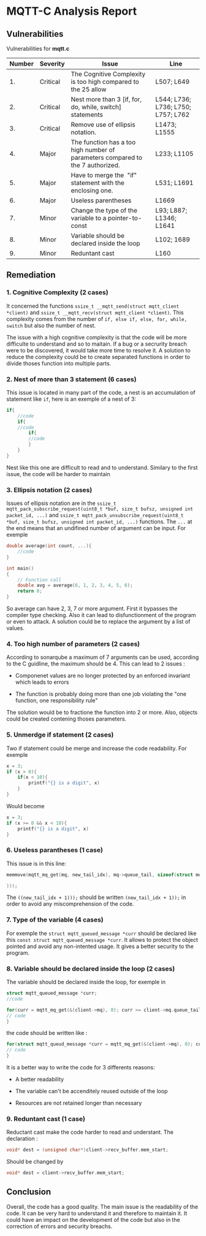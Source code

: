 # MQTT-C Analysis Report

## Vulnerabilities

Vulnerabilities for **mqtt.c**

| Number | Severity | Issue                                                                          | Line                               |
| ------ | -------- | ------------------------------------------------------------------------------ | ---------------------------------- |
| 1.     | Critical | The Cognitive Complexity is too high compared to the 25 allow                  | L507; L649                         |
| 2.     | Critical | Nest more than 3 [if, for, do, while, switch] statements                       | L544; L736; L736; L750; L757; L762 |
| 3.     | Critical | Remove use of ellipsis notation.                                               | L1473; L1555                       |
| 4.     | Major    | The function has a too high number of parameters compared to the 7 authorized. | L233; L1105                        |
| 5.     | Major    | Have to merge the  "if" statement with the enclosing one.                      | L531; L1691                        |
| 6.     | Major    | Useless parentheses                                                            | L1669                              |
| 7.     | Minor    | Change the type of the variable to a pointer-to-const                          | L93; L887;  L1346;  L1641          |
| 8.     | Minor    | Variable should be declared inside the loop                                    | L102; 1689                         |
| 9.     | Minor    | Reduntant cast                                                                 | L160                               |

## Remediation

### 1. Cognitive Complexity (2 cases)

It concerned the functions ```ssize_t __mqtt_send(struct mqtt_client *client)``` and ```ssize_t __mqtt_recv(struct mqtt_client *client)```. This complexity comes from the number of ```if, else if, else, for, while, switch``` but also the number of nest.

The issue with a high cognitive complexity is that the code will be more difficulte to understand and so to maitain. If a bug or a secrurity breach were to be discovered, it would take more time to resolve it. A solution to reduce the complexity could be to create separated functions in order to divide thoses function into multiple parts.  

### 2. Nest of more than 3 statement (6 cases)

This issue is located in many part of the code, a nest is an accumulation of statement like ```if```, here is an exemple of a nest of 3:

```c
if{
    //code
    if{
    //code
        if{
        //code
        }
    }
}
```

Nest like this one are difficult to read and to understand. Similary to the first issue, the code will be harder to maintain

### 3. Ellipsis notation (2 cases)

Issues of ellipsis notation are in the ```ssize_t mqtt_pack_subscribe_request(uint8_t *buf, size_t bufsz, unsigned int packet_id, ...)``` and ```ssize_t mqtt_pack_unsubscribe_request(uint8_t *buf, size_t bufsz, unsigned int packet_id, ...)``` functions. The ```...``` at the end means that an undifined number of argument can be input. For exemple

```c
double average(int count, ...){
    //code
}

int main()
{
    // Function call
    double avg = average(6, 1, 2, 3, 4, 5, 6);
    return 0;
}
```

So average can have 2, 3, 7 or more argument. First it bypasses the compiler type checking. Also it can lead to disfunctionment of the program or even to attack.  A solution could be to replace the argument by a list of values.

### 4. Too high number of parameters (2 cases)

According to sonarqube a maximum of 7 arguments can be used, according to the C guidline, the maximum should be 4. This can lead to 2 issues : 

- Componenet values are no longer protected by an enforced invariant which leads to errors

- The function is probably doing more than one job violating the "one function, one responsibility rule"

The solution would be to fractione the function into 2 or more. Also, objects could be created contening thoses parameters.

### 5. Unmerdge if statement (2 cases)

Two if statement could be merge and increase the code readability. For exemple

```c
x = 3;
if (x > 0){
    if(x < 10){
        printf("{} is a digit", x)
    }
}
```

Would become

```c
x = 3;
if (x >= 0 && x < 10){
    printf("{} is a digit", x)
}
```

### 6. Useless parantheses (1 case)

This issue is in this line: 

```c
memmove(mqtt_mq_get(mq, new_tail_idx), mq->queue_tail, sizeof(struct mqtt_queued_message) * (size_t) ((new_tail_idx + 1

)));
```

The ```((new_tail_idx + 1)));``` should be written ```(new_tail_idx + 1));``` in order to avoid any miscomprehension of the code.

### 7. Type of the variable (4 cases)

For exemple the ```struct mqtt_queued_message *curr``` should be declared like this ```const struct mqtt_queued_message *curr```.  It allows to protect the object pointed and avoid any non-intented usage. It gives a better security to the program.

### 8. Variable should be declared inside the loop (2 cases)

The variable should be declared inside the loop, for exemple in 

```c
struct mqtt_queued_message *curr;
//code

for(curr = mqtt_mq_get(&(client->mq), 0); curr >= client->mq.queue_tail; --curr) {
// code
}
```

the code should be written like :

```c
for(struct mqtt_queud_message *curr = mqtt_mq_get(&(client->mq), 0); curr >= client->mq.queue_tail; --curr) {
// code
}
```

It is a better way to write the code for 3 differents reasons:

- A better readability

- The variable can't be accenditely reused outside of the loop

- Resources are not retained longer than necessary

### 9. Reduntant cast (1 case)

Reductant cast make the code harder to read and understant. The declaration : 

```c
void* dest = (unsigned char*)client->recv_buffer.mem_start;
```

Should be changed by

```c
void* dest = client->recv_buffer.mem_start;
```

## Conclusion

Overall, the code has a good quality. The main issue is the readability of the code. It can be very hard to understand it and therefore to maintain it. It could have an impact on the development of the code but also in the correction of errors and security breachs. 
